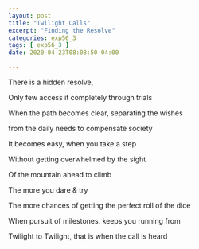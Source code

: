 ```yaml
---
layout: post
title: "Twilight Calls"
excerpt: "Finding the Resolve"
categories: exp56_3
tags: [ exp56_3 ]
date: 2020-04-23T08:08:50-04:00

---
```


There is a hidden resolve,

Only few access it completely through trials

When the path becomes clear, separating the wishes

from the daily needs to compensate society

It becomes easy, when you take a step

Without getting overwhelmed by the sight

Of the mountain ahead to climb

The more you dare & try

The more chances of getting the perfect roll of the dice

When pursuit of milestones, keeps you running from

Twilight to Twilight, that is when the call is heard
